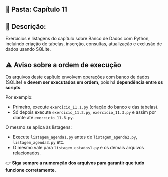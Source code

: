 ## 📁 Pasta: Capítulo 11

## 📌 Descrição:
Exercícios e listagens do capítulo sobre Banco de Dados com Python, incluindo criação de tabelas, inserção, consultas, atualização e exclusão de dados usando SQLite.

## ⚠️ Aviso sobre a ordem de execução

Os arquivos deste capítulo envolvem operações com banco de dados (SQLite) e **devem ser executados em ordem**, pois há **dependência entre os scripts**.

Por exemplo:

- Primeiro, execute `exercicio_11.1.py` (criação do banco e das tabelas).
- Só depois execute `exercicio_11.2.py`, `exercicio_11.3.py` e assim por diante até `exercicio_11.6.py`.

O mesmo se aplica às listagens:

- Execute `listagem_agenda1.py` antes de `listagem_agenda2.py`, `listagem_agenda3.py` etc.
- O mesmo vale para `listagem_estados1.py` e os demais arquivos relacionados.

👉 **Siga sempre a numeração dos arquivos para garantir que tudo funcione corretamente.**
